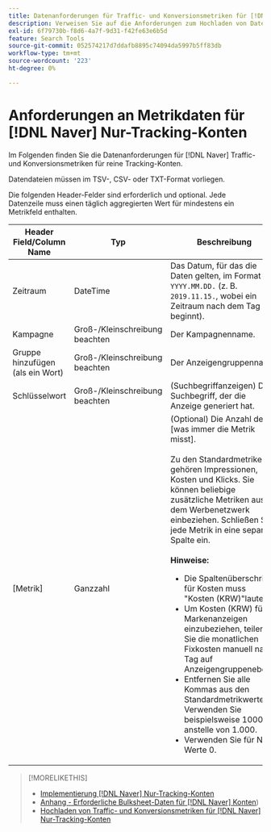 ```yaml
---
title: Datenanforderungen für Traffic- und Konversionsmetriken für [!DNL Naver] Nur-Tracking-Konten
description: Verweisen Sie auf die Anforderungen zum Hochladen von Daten für [!DNL Naver] reine Tracking-Konten.
exl-id: 6f79730b-f8d6-4a7f-9d31-f42fe63e6b5d
feature: Search Tools
source-git-commit: 052574217d7ddafb8895c74094da5997b5ff83db
workflow-type: tm+mt
source-wordcount: '223'
ht-degree: 0%

---
```


# Anforderungen an Metrikdaten für [!DNL Naver] Nur-Tracking-Konten

Im Folgenden finden Sie die Datenanforderungen für [!DNL Naver] Traffic- und Konversionsmetriken für reine Tracking-Konten.

Datendateien müssen im TSV-, CSV- oder TXT-Format vorliegen.

Die folgenden Header-Felder sind erforderlich und optional. Jede Datenzeile muss einen täglich aggregierten Wert für mindestens ein Metrikfeld enthalten.

| Header Field/Column Name | Typ | Beschreibung |
| ---- | ---- | ---- |
| Zeitraum | DateTime | Das Datum, für das die Daten gelten, im Format `YYYY.MM.DD.` (z. B. `2019.11.15.`, wobei ein Zeitraum nach dem Tag beginnt). |
| Kampagne | Groß-/Kleinschreibung beachten | Der Kampagnenname. |
| Gruppe hinzufügen (als ein Wort) | Groß-/Kleinschreibung beachten | Der Anzeigengruppenname. |
| Schlüsselwort | Groß-/Kleinschreibung beachten | (Suchbegriffanzeigen) Der Suchbegriff, der die Anzeige generiert hat. |
| [Metrik] | Ganzzahl | (Optional) Die Anzahl der [was immer die Metrik misst].</br><br>Zu den Standardmetriken gehören Impressionen, Kosten und Klicks. Sie können beliebige zusätzliche Metriken aus dem Werbenetzwerk einbeziehen. Schließen Sie jede Metrik in eine separate Spalte ein.<br><br><b>Hinweise:</b><ul><li>Die Spaltenüberschrift für Kosten muss &quot;Kosten (KRW)&quot;lauten.</li><li>Um Kosten (KRW) für Markenanzeigen einzubeziehen, teilen Sie die monatlichen Fixkosten manuell nach Tag auf Anzeigengruppenebene.</li><li>Entfernen Sie alle Kommas aus den Standardmetrikwerten. Verwenden Sie beispielsweise 1000 anstelle von 1.000.</li><li>Verwenden Sie für Null-Werte 0.</li></ul> |

>[!MORELIKETHIS]
>
>* [Implementierung [!DNL Naver] Nur-Tracking-Konten](/help/search-social-commerce/campaign-management/naver-tracking-only-account-implement.md)
>* [Anhang - Erforderliche Bulksheet-Daten für [!DNL Naver] Konten](/help/search-social-commerce/campaign-management/bulksheets/bulksheet-data-formats/bulksheet-data-naver.md))
>* [Hochladen von Traffic- und Konversionsmetriken für [!DNL Naver] Nur-Tracking-Konten](/help/search-social-commerce/tools/metrics-upload-tracking-campaigns/naver-tracking-campaigns-upload-metrics.md)
